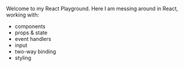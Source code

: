 Welcome to my React Playground. Here I am messing around in React, working with:

- components
- props & state
- event handlers
- input
- two-way binding
- styling
 
